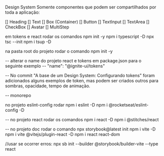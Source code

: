 Design System
Somente componentes que podem ser compartilhados por toda a aplicação:

[] Heading
[] Text
[] Box (Container)
[] Button
[] TextInput
[] TextArea
[] CheckBox
[] Avatar
[] MultiStep

em tokens e react rodar os comandos
npm init -y
npm i typescript -D
npx tsc --init
npm i tsup -D

na pasta root do projeto rodar o comando
npm init -y

-- alterar o name do projeto react e tokens em package.json para o seguinte exemplo
-- "name": "@ignite-ui/tokens"

-- No commit "A base de um Design System: Configurando tokens" foram adicionados alguns exemplos de token, mas podem ser criados outros para sombras, opacidade, tempo de animação.

-- monorepo

no projeto eslint-config rodar
npm i eslint -D
npm i @rocketseat/eslint-config -D

-- no projeto react rodar os comandos
npm i react -D
npm i @stitches/react

-- no projeto doc rodar o comando
npx storybook@latest init
npm i vite -D  
npm i vite @vitejs/plugin-react -D
npm i react react-dom

//usar se ocorrer erros: npx sb init --builder @storybook/builder-vite --type react

